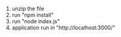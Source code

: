 1. unzip the file
2. run "npm install"
3. run "node index.js"
4. application run in "http://localhost:3000/"
